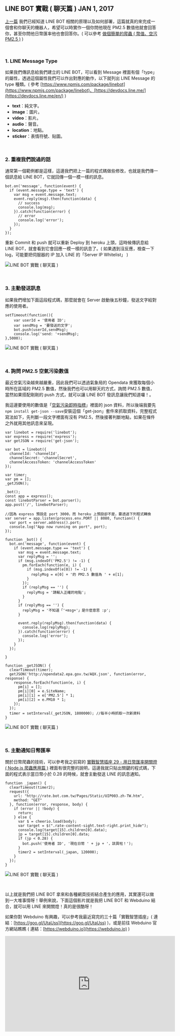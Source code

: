 <!-- @@master  = ../../_layout.html-->

<!-- @@block  =  jsBottom-->

<include src="../../_articles-js.html"></include>

<!-- @@close-->

<!-- @@block  =  css-->

<include src="../../_articles-css.html"></include>

<!-- @@close-->

<!-- @@block  =  articles-social-->

<include src="../../_articles-social.html"></include>

<!-- @@close-->

<!-- @@block  =  articles-footer-->

<include src="../../_articles.html"></include>

<!-- @@close-->

<!-- @@block  =  meta-->

<meta property="article:published_time" content="2017-01-15T23:50:00+01:00">

<meta name="keywords" content="line, line bot"> 

<meta name="description" content="上一篇我們已經知道 LINE BOT 相關的原理以及如何部署，這篇就真的來完成一個會和你聊天的機器人，希望可以時實作一個你問他現在 PM2.5 數值他就會回答你，甚至你問他日幣匯率他也會回答你。">

<meta itemprop="name" content="LINE BOT 實戰 ( 聊天篇 ) - OXXO.STUDIO">

<meta itemprop="image" content="http://www.oxxostudio.tw/img/articles/201701/20170115_2_01b.jpg">

<meta itemprop="description" content="上一篇我們已經知道 LINE BOT 相關的原理以及如何部署，這篇就真的來完成一個會和你聊天的機器人，希望可以時實作一個你問他現在 PM2.5 數值他就會回答你，甚至你問他日幣匯率他也會回答你。">

<meta property="og:title" content="LINE BOT 實戰 ( 聊天篇 ) - OXXO.STUDIO">

<meta property="og:url" content="http://www.oxxostudio.tw/articles/201701/line-bot-2.html" target="_blank">

<meta property="og:image" content="http://www.oxxostudio.tw/img/articles/201701/20170115_2_01b.jpg">

<meta property="og:description" content="上一篇我們已經知道 LINE BOT 相關的原理以及如何部署，這篇就真的來完成一個會和你聊天的機器人，希望可以時實作一個你問他現在 PM2.5 數值他就會回答你，甚至你問他日幣匯率他也會回答你。">

<title>LINE BOT 實戰 ( 聊天篇 ) - OXXO.STUDIO</title> 

<!-- @@close-->

<!-- @@block  =  articles-content--> 

## LINE BOT 實戰 ( 聊天篇 ) <span class="article-date" tag="web">JAN 1, 2017</span>

[上一篇](line-bot.html) 我們已經知道 LINE BOT 相關的原理以及如何部署，這篇就真的來完成一個會和你聊天的機器人，希望可以時實作一個你問他現在 PM2.5 數值他就會回答你，甚至你問他日幣匯率他也會回答你。( 可以參考 [做個簡單的爬蟲 ( 幣值、空污 PM2.5 )](http://www.oxxostudio.tw/articles/201512/spider-basic.html) )

<br/>

### 1. LINE Message Type

如果我們傳訊息給我們建立的 LINE BOT，可以看到 Message 裡面有個「type」的屬性，透過這個屬性我們可以作出對應的動作，以下就列出 LINE Message 的 type 種類。( 參考 [https://www.npmjs.com/package/linebot](https://www.npmjs.com/package/linebot)、[https://devdocs.line.me/](https://devdocs.line.me/en/) )

- **text**：純文字。
- **image**：圖片。
- **video**：影片。
- **audio**：聲音。
- **location**：地點。
- **sticker**：表情符號、貼圖。

<br/>

### 2. 重複我們說過的話

通常第一個範例都是這樣，這邊我們把上一篇的程式碼做些修改，也就是我們傳一個訊息給 LINE BOT，它就回傳一個一模一樣的訊息。

	bot.on('message', function(event) {
	  if (event.message.type = 'text') {
	    var msg = event.message.text;
	    event.reply(msg).then(function(data) {
	      // success 
	      console.log(msg);
	    }).catch(function(error) {
	      // error 
	      console.log('error');
	    });
	  }
	});

重新 Commit 和 push 就可以重新 Deploy 到 heroku 上頭，這時候傳訊息給 LINE BOT，就會看到它會回應一模一樣的訊息了。( 如果遇到沒反應，檢查一下 log，可能要把伺服器的 IP 加入 LINE 的「Server IP Whitelist」 )

![LINE BOT 實戰 ( 聊天篇 )](/img/articles/201701/20170115_2_02.jpg)

<br/>

### 3. 主動發送訊息

如果我們增加下面這段程式碼，那麼就會在 Server 啟動後五秒鐘，發送文字給對應的使用者。

	setTimeout(function(){
		var userId = '使用者 ID';
		var sendMsg = '要發送的文字';
		bot.push(userId,sendMsg);
		console.log('send: '+sendMsg);
	},5000);

![LINE BOT 實戰 ( 聊天篇 )](/img/articles/201701/20170115_2_03.jpg)

<br/>

### 4. 詢問 PM2.5 空氣污染數值

最近空氣污染越來越嚴重，因此我們可以透過氣象局的 Opendata 來獲取每個小時所在區域的 PM2.5 數值，然後我們也可以用聊天的方式，詢問 PM2.5 數值，當然如果搭配剛剛的 push 方式，就可以讓 LINE BOT 發訊息讓我們知道囉！。

我這邊要使用的數值是「[空氣污染即時指標](http://data.gov.tw/node/6074)」裡面的 json 資料，所以後端我要先`npm install get-json --save`安裝這個「get-json」套件來抓取資料，完整程式寫法如下，先判斷一段文字裡面有沒有 PM2.5，然後接著判斷地點，如果在條件之外就用其他訊息來呈現。

	var linebot = require('linebot');
	var express = require('express');
	var getJSON = require('get-json');

	var bot = linebot({
	  channelId: 'channelId',
	  channelSecret: 'channelSecret',
	  channelAccessToken: 'channelAccessToken'
	});

	var timer;
	var pm = [];
	_getJSON();

	_bot();
	const app = express();
	const linebotParser = bot.parser();
	app.post('/', linebotParser);

	//因為 express 預設走 port 3000，而 heroku 上預設卻不是，要透過下列程式轉換
	var server = app.listen(process.env.PORT || 8080, function() {
	  var port = server.address().port;
	  console.log("App now running on port", port);
	});

	function _bot() {
	  bot.on('message', function(event) {
	    if (event.message.type == 'text') {
	      var msg = event.message.text;
	      var replyMsg = '';
	      if (msg.indexOf('PM2.5') != -1) {
	        pm.forEach(function(e, i) {
	          if (msg.indexOf(e[0]) != -1) {
	            replyMsg = e[0] + '的 PM2.5 數值為 ' + e[1];
	          }
	        });
	        if (replyMsg == '') {
	          replyMsg = '請輸入正確的地點';
	        }
	      }
	      if (replyMsg == '') {
	        replyMsg = '不知道「'+msg+'」是什麼意思 :p';
	      }

	      event.reply(replyMsg).then(function(data) {
	        console.log(replyMsg);
	      }).catch(function(error) {
	        console.log('error');
	      });
	    }
	  });

	}

	function _getJSON() {
	  clearTimeout(timer);
	  getJSON('http://opendata2.epa.gov.tw/AQX.json', function(error, response) {
	    response.forEach(function(e, i) {
	      pm[i] = [];
	      pm[i][0] = e.SiteName;
	      pm[i][1] = e['PM2.5'] * 1;
	      pm[i][2] = e.PM10 * 1;
	    });
	  });
	  timer = setInterval(_getJSON, 1800000); //每半小時抓取一次新資料
	}

![LINE BOT 實戰 ( 聊天篇 )](/img/articles/201701/20170115_2_04.jpg)

<br/>

### 5. 主動通知日幣匯率

關於日幣爬蟲的技術，可以參考我之前寫的 [實戰智慧插座 29 - 用日幣匯率開關燈 ( Node.js 爬蟲應用篇 )](http://ithelp.ithome.com.tw/articles/10188884) 裡面有很完整的說明，這邊我就只貼出關鍵的程式碼，下面的程式表示當日幣小於 0.28 的時候，就會主動發送 LINE 的訊息通知。

	function _japan() {
	  clearTimeout(timer2);
	  request({
	    url: "http://rate.bot.com.tw/Pages/Static/UIP003.zh-TW.htm",
	    method: "GET"
	  }, function(error, response, body) {
	    if (error || !body) {
	      return;
	    } else {
	      var $ = cheerio.load(body);
	      var target = $(".rate-content-sight.text-right.print_hide");
	      console.log(target[15].children[0].data);
	      jp = target[15].children[0].data;
	      if (jp < 0.28) {
	        bot.push('使用者 ID', '現在日幣 ' + jp + '，該買啦！');
	      }
	      timer2 = setInterval(_japan, 120000);
	    }
	  });
	}

![LINE BOT 實戰 ( 聊天篇 )](/img/articles/201701/20170115_2_05.jpg)

<br/>

以上就是我們把 LINE BOT 拿來和各種網頁技術結合產生的應用，其實還可以做到一大堆事情呀！舉例來說，下面這個影片就是我把 LINE BOT 和 Webduino 結合，就可以用 LINE 來開關燈！真的是很酷呀！

如果你對 Webduino 有興趣，可以參考我最近寫完的三十篇「實戰智慧插座」( 連結：[https://goo.gl/UtaUss](https://goo.gl/UtaUss) )，或是前往 Webduino 官方網站瞧瞧 ( 連結：[https://webduino.io](https://webduino.io) )

<iframe width="560" height="315" src="https://www.youtube.com/embed/cK3calqizTs" frameborder="0" allowfullscreen></iframe>

<br/>

<!-- @@close-->





